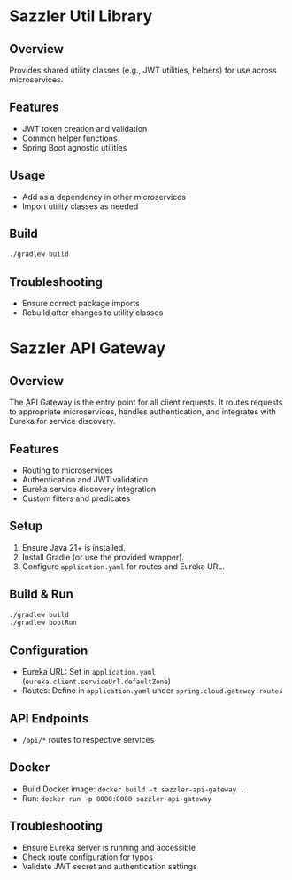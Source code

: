 # Sazzler Util Library

## Overview
Provides shared utility classes (e.g., JWT utilities, helpers) for use across microservices.

## Features
- JWT token creation and validation
- Common helper functions
- Spring Boot agnostic utilities

## Usage
- Add as a dependency in other microservices
- Import utility classes as needed

## Build
```bash
./gradlew build
```

## Troubleshooting
- Ensure correct package imports
- Rebuild after changes to utility classes
# Sazzler API Gateway

## Overview
The API Gateway is the entry point for all client requests. It routes requests to appropriate microservices, handles authentication, and integrates with Eureka for service discovery.

## Features
- Routing to microservices
- Authentication and JWT validation
- Eureka service discovery integration
- Custom filters and predicates

## Setup
1. Ensure Java 21+ is installed.
2. Install Gradle (or use the provided wrapper).
3. Configure `application.yaml` for routes and Eureka URL.

## Build & Run
```bash
./gradlew build
./gradlew bootRun
```

## Configuration
- Eureka URL: Set in `application.yaml` (`eureka.client.serviceUrl.defaultZone`)
- Routes: Define in `application.yaml` under `spring.cloud.gateway.routes`

## API Endpoints
- `/api/*` routes to respective services

## Docker
- Build Docker image: `docker build -t sazzler-api-gateway .`
- Run: `docker run -p 8080:8080 sazzler-api-gateway`

## Troubleshooting
- Ensure Eureka server is running and accessible
- Check route configuration for typos
- Validate JWT secret and authentication settings

